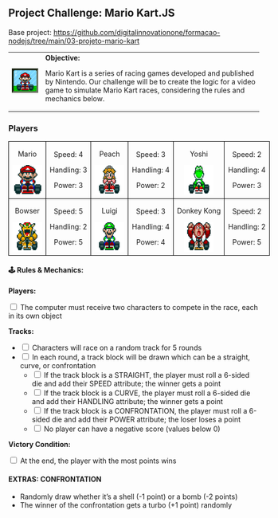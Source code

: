 <h2>Project Challenge: Mario Kart.JS</h2>

Base project:
https://github.com/digitalinnovationone/formacao-nodejs/tree/main/03-projeto-mario-kart


  <table>
        <tr>
            <td>
                <img src="../docs/header.gif" alt="Mario Kart" width="200">
            </td>
            <td>
                <b>Objective:</b>
                <p>Mario Kart is a series of racing games developed and published by Nintendo. Our challenge will be to create the logic for a video game to simulate Mario Kart races, considering the rules and mechanics below.</p>
            </td>
        </tr>
    </table>

<h3>Players</h3>
      <table style="border-collapse: collapse; width: 800px; margin: 0 auto;">
        <tr>
            <td style="border: 1px solid black; text-align: center;">
                <p>Mario</p>
                <img src="../docs/mario.gif" alt="Mario Kart" width="60" height="60">
            </td>
            <td style="border: 1px solid black; text-align: center;">
                <p>Speed: 4</p>
                <p>Handling: 3</p>
                <p>Power: 3</p>
            </td>
             <td style="border: 1px solid black; text-align: center;">
                <p>Peach</p>
                <img src="../docs/peach.gif" alt="Mario Kart" width="60" height="60">
            </td>
            <td style="border: 1px solid black; text-align: center;">
                <p>Speed: 3</p>
                <p>Handling: 4</p>
                <p>Power: 2</p>
            </td>
              <td style="border: 1px solid black; text-align: center;">
                <p>Yoshi</p>
                <img src="../docs/yoshi.gif" alt="Mario Kart" width="60" height="60">
            </td>
            <td style="border: 1px solid black; text-align: center;">
                <p>Speed: 2</p>
                <p>Handling: 4</p>
                <p>Power: 3</p>
            </td>
        </tr>
        <tr>
            <td style="border: 1px solid black; text-align: center;">
                <p>Bowser</p>
                <img src="../docs/bowser.gif" alt="Mario Kart" width="60" height="60">
            </td>
            <td style="border: 1px solid black; text-align: center;">
                <p>Speed: 5</p>
                <p>Handling: 2</p>
                <p>Power: 5</p>
            </td>
            <td style="border: 1px solid black; text-align: center;">
                <p>Luigi</p>
                <img src="../docs/luigi.gif" alt="Mario Kart" width="60" height="60">
            </td>
            <td style="border: 1px solid black; text-align: center;">
                <p>Speed: 3</p>
                <p>Handling: 4</p>
                <p>Power: 4</p>
            </td>
            <td style="border: 1px solid black; text-align: center;">
                <p>Donkey Kong</p>
                <img src="../docs/dk.gif" alt="Mario Kart" width="60" height="60">
            </td>
            <td style="border: 1px solid black; text-align: center;">
                <p>Speed: 2</p>
                <p>Handling: 2</p>
                <p>Power: 5</p>
            </td>
        </tr>
    </table>

<p></p>

<h4>🕹️ Rules & Mechanics:</h4>

<b>Players:</b>

<input type="checkbox" id="players-item" />
<label for="players-item">The computer must receive two characters to compete in the race, each in its own object</label>

<b>Tracks:</b>

<ul>
  <li><input type="checkbox" id="tracks-1-item" /> <label for="tracks-1-item">Characters will race on a random track for 5 rounds</label></li>
  <li><input type="checkbox" id="tracks-2-item" /> <label for="tracks-2-item">In each round, a track block will be drawn which can be a straight, curve, or confrontation</label>
    <ul>
      <li><input type="checkbox" id="tracks-2-1-item" /> <label for="tracks-2-1-item">If the track block is a STRAIGHT, the player must roll a 6-sided die and add their SPEED attribute; the winner gets a point</label></li>
      <li><input type="checkbox" id="tracks-2-2-item" /> <label for="tracks-2-2-item">If the track block is a CURVE, the player must roll a 6-sided die and add their HANDLING attribute; the winner gets a point</label></li>
      <li><input type="checkbox" id="tracks-2-3-item" /> <label for="tracks-2-3-item">If the track block is a CONFRONTATION, the player must roll a 6-sided die and add their POWER attribute; the loser loses a point</label></li>
      <li><input type="checkbox" id="tracks-2-4-item" /> <label for="tracks-2-4-item">No player can have a negative score (values below 0)</label></li>
    </ul>
  </li>
</ul>

<b>Victory Condition:</b>

<input type="checkbox" id="victory-item" />
<label for="victory-item">At the end, the player with the most points wins</label>

<h4>EXTRAS: CONFRONTATION</h4>
<ul>
    <li>Randomly draw whether it’s a shell (-1 point) or a bomb (-2 points)</li>
    <li>The winner of the confrontation gets a turbo (+1 point) randomly</li>
</ul>
 
